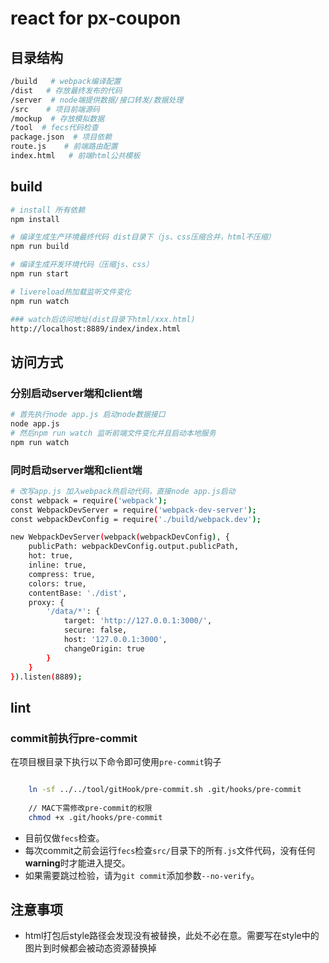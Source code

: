 # react for px-coupon
## 目录结构

```bash
/build   # webpack编译配置
/dist   # 存放最终发布的代码
/server  # node端提供数据/接口转发/数据处理
/src    # 项目前端源码
/mockup  # 存放模拟数据
/tool  # fecs代码检查
package.json  # 项目依赖
route.js    # 前端路由配置
index.html   # 前端html公共模板
```

## build 

```bash
# install 所有依赖
npm install

# 编译生成生产环境最终代码 dist目录下（js、css压缩合并，html不压缩）
npm run build

# 编译生成开发环境代码（压缩js、css）
npm run start

# livereload热加载监听文件变化 
npm run watch 

### watch后访问地址(dist目录下html/xxx.html)
http://localhost:8889/index/index.html
```

## 访问方式

### 分别启动server端和client端
```bash
# 首先执行node app.js 启动node数据接口
node app.js
# 然后npm run watch 监听前端文件变化并且启动本地服务
npm run watch
```

### 同时启动server端和client端
```bash
# 改写app.js 加入webpack热启动代码，直接node app.js启动
const webpack = require('webpack');
const WebpackDevServer = require('webpack-dev-server');
const webpackDevConfig = require('./build/webpack.dev');

new WebpackDevServer(webpack(webpackDevConfig), {
    publicPath: webpackDevConfig.output.publicPath,
    hot: true,
    inline: true,
    compress: true,
    colors: true,
    contentBase: './dist',
    proxy: {
        '/data/*': {
            target: 'http://127.0.0.1:3000/',
            secure: false,
            host: '127.0.0.1:3000',
            changeOrigin: true
        }
    }
}).listen(8889);
```

## lint

### commit前执行pre-commit
在项目根目录下执行以下命令即可使用`pre-commit`钩子

```bash

    ln -sf ../../tool/gitHook/pre-commit.sh .git/hooks/pre-commit
    
    // MAC下需修改pre-commit的权限
    chmod +x .git/hooks/pre-commit
```

- 目前仅做`fecs`检查。
- 每次commit之前会运行`fecs`检查`src/`目录下的所有`.js`文件代码，没有任何**warning**时才能进入提交。
- 如果需要跳过检验，请为`git commit`添加参数`--no-verify`。

## 注意事项

- html打包后style路径会发现没有被替换，此处不必在意。需要写在style中的图片到时候都会被动态资源替换掉

